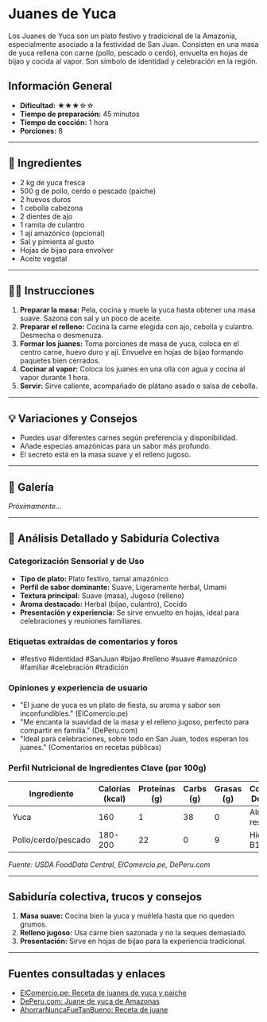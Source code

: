 # Juanes de Yuca

Los Juanes de Yuca son un plato festivo y tradicional de la Amazonía, especialmente asociado a la festividad de San Juan. Consisten en una masa de yuca rellena con carne (pollo, pescado o cerdo), envuelta en hojas de bijao y cocida al vapor. Son símbolo de identidad y celebración en la región.

## Información General

* **Dificultad:** ★★★☆☆
* **Tiempo de preparación:** 45 minutos
* **Tiempo de cocción:** 1 hora
* **Porciones:** 8

---

## 📝 Ingredientes

- 2 kg de yuca fresca
- 500 g de pollo, cerdo o pescado (paiche)
- 2 huevos duros
- 1 cebolla cabezona
- 2 dientes de ajo
- 1 ramita de culantro
- 1 ají amazónico (opcional)
- Sal y pimienta al gusto
- Hojas de bijao para envolver
- Aceite vegetal

---

## 👨‍🍳 Instrucciones

1. **Preparar la masa:** Pela, cocina y muele la yuca hasta obtener una masa suave. Sazona con sal y un poco de aceite.
2. **Preparar el relleno:** Cocina la carne elegida con ajo, cebolla y culantro. Desmecha o desmenuza.
3. **Formar los juanes:** Toma porciones de masa de yuca, coloca en el centro carne, huevo duro y ají. Envuelve en hojas de bijao formando paquetes bien cerrados.
4. **Cocinar al vapor:** Coloca los juanes en una olla con agua y cocina al vapor durante 1 hora.
5. **Servir:** Sirve caliente, acompañado de plátano asado o salsa de cebolla.

---

## 💡 Variaciones y Consejos

* Puedes usar diferentes carnes según preferencia y disponibilidad.
* Añade especias amazónicas para un sabor más profundo.
* El secreto está en la masa suave y el relleno jugoso.

---

## 📸 Galería

*Próximamente...*

---

## 🔬 Análisis Detallado y Sabiduría Colectiva

### Categorización Sensorial y de Uso

- **Tipo de plato:** Plato festivo, tamal amazónico
- **Perfil de sabor dominante:** Suave, Ligeramente herbal, Umami
- **Textura principal:** Suave (masa), Jugoso (relleno)
- **Aroma destacado:** Herbal (bijao, culantro), Cocido
- **Presentación y experiencia:** Se sirve envuelto en hojas, ideal para celebraciones y reuniones familiares.

### Etiquetas extraídas de comentarios y foros

- #festivo #identidad #SanJuan #bijao #relleno #suave #amazónico #familiar #celebración #tradición

### Opiniones y experiencia de usuario

- "El juane de yuca es un plato de fiesta, su aroma y sabor son inconfundibles." (ElComercio.pe)
- "Me encanta la suavidad de la masa y el relleno jugoso, perfecto para compartir en familia." (DePeru.com)
- "Ideal para celebraciones, sobre todo en San Juan, todos esperan los juanes." (Comentarios en recetas públicas)

### Perfil Nutricional de Ingredientes Clave (por 100g)

| Ingrediente      | Calorías (kcal) | Proteínas (g) | Carbs (g) | Grasas (g) | Compuestos Destacados |
|------------------|-----------------|--------------|-----------|------------|----------------------|
| Yuca             | 160             | 1            | 38        | 0          | Almidón resistente   |
| Pollo/cerdo/pescado | 180-200       | 22           | 0         | 9          | Hierro, Zinc, B12    |

*Fuente: USDA FoodData Central, ElComercio.pe, DePeru.com*

---

## Sabiduría colectiva, trucos y consejos

1. **Masa suave:** Cocina bien la yuca y muélela hasta que no queden grumos.
2. **Relleno jugoso:** Usa carne bien sazonada y no la seques demasiado.
3. **Presentación:** Sirve en hojas de bijao para la experiencia tradicional.

---

## Fuentes consultadas y enlaces

- [ElComercio.pe: Receta de juanes de yuca y paiche](https://elcomercio.pe/provecho/recetas/receta-de-juanes-de-yuca-y-paiche-noticia/)
- [DePeru.com: Juane de yuca de Amazonas](https://www.deperu.com/recetas-cocina/plato-de-fondo-o-segundo/juane-de-yuca-de-amazonas-672)
- [AhorrarNuncaFueTanBueno: Receta de juane](https://www.ahorrarnuncafuetanbueno.com.pe/recetas/receta-de-juane/)
